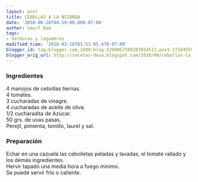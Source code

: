 ```yaml
---
layout: post
title: CEBOLLAS A LA NIZARDA
date: '2010-06-28T04:19:00.000-07:00'
author: Smurf Dad
tags:
- Verduras y legumbres
modified_time: '2016-03-16T01:53:05.478-07:00'
blogger_id: tag:blogger.com,1999:blog-5299957599287034512.post-2718455943131026807
blogger_orig_url: http://recetas-desa.blogspot.com/2010/06/cebollas-la-nizarda.html
---
```


<h3>Ingredientes</h3>4 manojos de cebollas tiernas.<br />4 tomates.<br />3 cucharadas de vinagre.<br />4 cucharadas de aceite de oliva.<br />1/2 cucharadita de Azúcar.<br />50 grs. de uvas pasas.<br />Perejil, pimienta, tomillo, laurel y sal.<br /><h3>Preparación</h3>Echar en una cazuela las cebolletas peladas y lavadas, el tomate rallado y los demás ingredientes.<br />Hervir tapado una media hora a fuego mínimo.<br />Se puede servir frío o caliente.